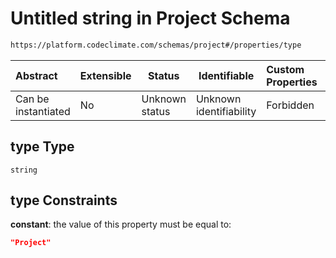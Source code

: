 # Untitled string in Project Schema

```txt
https://platform.codeclimate.com/schemas/project#/properties/type
```




| Abstract            | Extensible | Status         | Identifiable            | Custom Properties | Additional Properties | Access Restrictions | Defined In                                                                             |
| :------------------ | ---------- | -------------- | ----------------------- | :---------------- | --------------------- | ------------------- | -------------------------------------------------------------------------------------- |
| Can be instantiated | No         | Unknown status | Unknown identifiability | Forbidden         | Allowed               | none                | [Project.schema.json\*](../../spec/schemas/Project.schema.json "open original schema") |

## type Type

`string`

## type Constraints

**constant**: the value of this property must be equal to:

```json
"Project"
```
